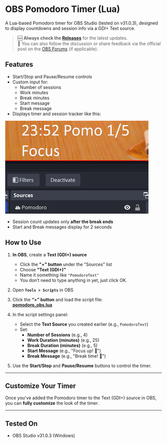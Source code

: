 # OBS Pomodoro Timer (Lua)

A Lua-based Pomodoro timer for OBS Studio (tested on v31.0.3), designed to display countdowns and session info via a GDI+ Text source.

> 🆕 **Always check the [Releases](https://github.com/Carocim/obs-pomodoro-timer/releases)** for the latest updates.  
> 💬 You can also follow the discussion or share feedback via the official post on the [OBS Forums](https://obsproject.com/forum/resources/) (if applicable).

## Features

- Start/Stop and Pause/Resume controls
- Custom input for:
  - Number of sessions
  - Work minutes
  - Break minutes
  - Start message
  - Break message
- Displays timer and session tracker like this:

![Pomodoro Timer Screenshot](https://github.com/Carocim/obs-pomodoro-timer/blob/df16af205db1032ade31e6da36018c7b37ce6520/Pomodoro.png)

- Session count updates only **after the break ends**
- Start and Break messages display for 2 seconds

## How to Use

1. **In OBS**, create a **Text (GDI+) source**  
   - Click the **"+" button** under the "Sources" list  
   - Choose **"Text (GDI+)"**  
   - Name it something like `"PomodoroText"`  
   - You don’t need to type anything in yet, just click OK.

2. Open **`Tools > Scripts`** in OBS

3. Click the **“+” button** and load the script file:  
   [**pomodoro_obs.lua**](https://raw.githubusercontent.com/Carocim/obs-pomodoro-timer/refs/heads/main/pomodoro_obs.lua)

4. In the script settings panel:  
   - Select the **Text Source** you created earlier (e.g., `PomodoroText`)  
   - Set:
     - **Number of Sessions** (e.g., 4)
     - **Work Duration (minutes)** (e.g., 25)
     - **Break Duration (minutes)** (e.g., 5)
     - **Start Message** (e.g., "Focus up! 🍅")
     - **Break Message** (e.g., "Break time! 🌿")

5. Use the **Start/Stop** and **Pause/Resume** buttons to control the timer.

---

## Customize Your Timer

Once you've added the Pomodoro timer to the Text (GDI+) source in OBS, you can **fully customize** the look of the timer.

---

## Tested On

- OBS Studio v31.0.3 (Windows)
